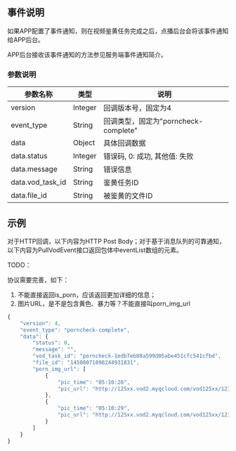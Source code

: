 ## 事件说明
如果APP配置了事件通知，则在视频鉴黄任务完成之后，点播后台会将该事件通知给APP后台。

APP后台接收该事件通知的方法参见服务端事件通知简介。

### 参数说明
| 参数名称 | 类型 | 说明 |
|---------|---------|---------|
| version | Integer | 回调版本号，固定为4 |
| event_type | String | 回调类型，固定为"porncheck-complete" |
| data | Object | 具体回调数据 |
| data.status | Integer | 错误码, 0: 成功, 其他值: 失败 |
| data.message | String | 错误信息  |
| data.vod_task_id | String | 鉴黄任务ID |
| data.file_id | String | 被鉴黄的文件ID |

## 示例
对于HTTP回调，以下内容为HTTP Post Body；对于基于消息队列的可靠通知，以下内容为PullVodEvent接口返回包体中eventList数组的元素。

TODO：

协议需要完善，如下：

1. 不能直接返回is_porn，应该返回更加详细的信息；
2. 图片URL，是不是包含黄色、暴力等？不能直接叫porn_img_url

```javascript
{
    "version": 4,
    "event_type": "porncheck-complete",
    "data": {
        "status": 0,
        "message": "",
        "vod_task_id": "porncheck-1edb7eb88a599d05abe451cfc541cfbd",
        "file_id": "14508071098244931831",
        "porn_img_url": [
            {
                "pic_time": "05:10:26",
                "pic_url": "http://125xx.vod2.myqcloud.com/vod125xx/12313213/pic.png"
            },
            {
                "pic_time": "05:10:29",
                "pic_url": "http://125xx.vod2.myqcloud.com/vod125xx/12313213/pic.png"
            }
        ]
    }
}
```
